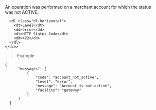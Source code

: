 <div class="method-area">
  <div class="method-copy">
    <div class="method-copy-padding">
      <p>An operation was performed on a merchant account for which the status was not <span class="code-green">ACTIVE</span>.</p>

      <dl class="dl-horizontal">
        <dt>Level</dt>
        <dd>error</dd>
        <dt>HTTP Status Code</dt>
        <dd>422</dd>
      </dl>
    </div>
  </div>

  <blockquote><p>Example</p></blockquote>

  <pre><code class="json">{
      "messages": [
          {
              "code": "account_not_active",
              "level": "error",
              "message": "Account is not active",
              "facility": "gateway"
          }
      ]
  }</code>
  </pre>
</div>
